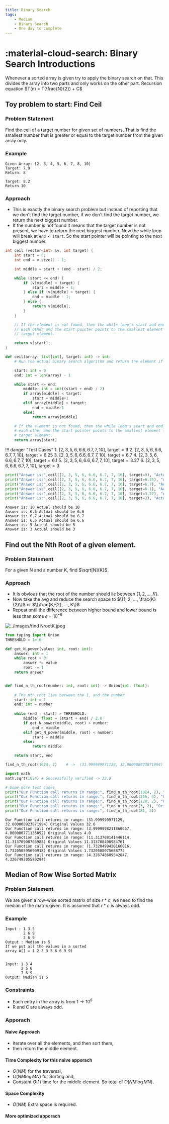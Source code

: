 ```yaml
---
title: Binary Search
tags:
    - Medium
    - Binary Search
    - One day to complete
---
```


# :material-cloud-search: Binary Search Introductions

Whenever a sorted array is given try to apply the binary search on that. This divides the array into two parts and only works on the other part. Recursion equation $T(n) = T(\frac{N}{2}) + C$

## Toy problem to start: Find Ceil
### Problem Statement
Find the ceil of a target number for given set of numbers. That is find the smallest number that is greater or equal to the target number from the given array only.

### Example
```
Given Array: [2, 3, 4, 5, 6, 7, 8, 10]
Target: 7.9
Return: 8

Target: 8.2
Return 10
```

### Approach
- This is exactly the binary search problem but instead of reporting that we don't find the target number, if we don't find the target number, we return the next biggest number.
- If the number is not found it means that the target number is not present, we have to return the next biggest number. Now the while loop will break at `end < start`. So the start pointer will be pointing to the next biggest number.

```cpp
int ceil (vector<int> &v, int target) {
    int start = 0;
    int end = v.size() - 1;

    int middle = start + (end - start) / 2;

    while (start <= end) {
        if (v[middle] < target) {
            start = middle + 1;
        } else if (v[middle] > target) {
            end = middle - 1;
        } else {
            return v[middle];
        }
    }

    // If the element is not found, then the while loop's start and end pointer crosses
    // each other and the start pointer points to the smallest element larger than the
    // target element.

    return v[start];
}
```

```python
def ceil(array: list[int], target: int) -> int:
    # Run the actual binary search algorithm and return the element if found

    start: int = 0
    end: int = len(array) - 1

    while start <= end:
        middle: int = int((start + end) / 2)
        if array[middle] < target:
            start = middle+1
        elif array[middle] > target:
            end = middle-1
        else:
            return array[middle]

    # If the element is not found, then the while loop's start and end pointer crosses
    # each other and the start pointer points to the smallest element larger than the
    # target element.
    return array[start]

```

!!! danger "Test Cases"
    1. $[2, 3, 5, 6, 6.6, 6.7, 7, 10]$, $\text{target} = 9$
    2. $[2, 3, 5, 6, 6.6, 6.7, 7, 10]$, $\text{target} = 6.25$
    3. $[2, 3, 5, 6, 6.6, 6.7, 7, 10]$, $\text{target} = 6.7$
    4. $[2, 3, 5, 6, 6.6, 6.7, 7, 10]$, $\text{target} = 6.1$
    5. $[2, 3, 5, 6, 6.6, 6.7, 7, 10]$, $\text{target} = 3.27$
    6. $[2, 3, 5, 6, 6.6, 6.7, 7, 10]$, $\text{target} = 3$


```python
print("Answer is:",ceil([2, 3, 5, 6, 6.6, 6.7, 7, 10], target=9), "Actual should be 10")
print("Answer is:",ceil([2, 3, 5, 6, 6.6, 6.7, 7, 10], target=6.25), "Actual should be 6.6")
print("Answer is:",ceil([2, 3, 5, 6, 6.6, 6.7, 7, 10], target=6.7), "Actual should be 6.7")
print("Answer is:",ceil([2, 3, 5, 6, 6.6, 6.7, 7, 10], target=6.1), "Actual should be 6.6")
print("Answer is:",ceil([2, 3, 5, 6, 6.6, 6.7, 7, 10], target=3.27), "Actual should be 5")
print("Answer is:",ceil([2, 3, 5, 6, 6.6, 6.7, 7, 10], target=3), "Actual should be 3")
```
```
Answer is: 10 Actual should be 10
Answer is: 6.6 Actual should be 6.6
Answer is: 6.7 Actual should be 6.7
Answer is: 6.6 Actual should be 6.6
Answer is: 5 Actual should be 5
Answer is: 3 Actual should be 3
```

## Find out the Nth Root of a given element.
### Problem Statement
For a given N and a number K, find $\sqrt[N]{K}$.
### Approach
- It is obvious that the root of the number should lie between $\{1, 2, ..., K\}$.
- Now take the avg and reduce the search space to $\{1, 2, ..., \frac{K}{2}\}$ or $\{\frac{K}{2}, ..., K\}$.
- Repeat until the difference between higher bound and lower bound is less than some $\epsilon = 10^{-6}$


![../images/find NrootK.jpeg](./images/findNrootK.jpeg)


```python
from typing import Union
THRESHOLD = 1e-6

def get_N_power(value: int, root: int):
    answer: int = 1
    while root > 0:
        answer *= value
        root -= 1
    return answer


def find_n_th_root(number: int, root: int) -> Union[int, float]:
    
    # The nth root lies between the 1, and the number
    start: int = 1
    end: int = number
    
    while (end - start) > THRESHOLD:
        middle: float = (start + end) / 2.0
        if get_N_power(middle, root) > number:
            end = middle
        elif get_N_power(middle, root) < number:
            start = middle
        else:
            return middle

    return start, end
```

```python
find_n_th_root(1024, 2)    # ->  (31.999999971129, 32.000000923871994)
```

```python
import math
math.sqrt(1024) # Successfully verified -> 32.0
```

```python
# Some more test cases
print("Our Function call returns in range:", find_n_th_root(1024, 2), "Original Values", math.sqrt(1024))
print("Our Function call returns in range:", find_n_th_root(256, 4), "Original Values", math.sqrt(math.sqrt(256)))
print("Our Function call returns in range:", find_n_th_root(128, 2), "Original Values", math.sqrt(128))
print("Our Function call returns in range:", find_n_th_root(3, 2), "Original Values", math.sqrt(3))
print("Our Function call returns in range:", find_n_th_root(81, 3))
```
```
Our Function call returns in range: (31.999999971129, 32.000000923871994) Original Values 32.0
Our Function call returns in range: (3.9999998211860657, 4.000000771135092) Original Values 4.0
Our Function call returns in range: (11.313708141446114, 11.31370908766985) Original Values 11.313708498984761
Our Function call returns in range: (1.7320499420166016, 1.732050895690918) Original Values 1.7320508075688772
Our Function call returns in range: (4.326748609542847, 4.326749205589294)
```

## Median of Row Wise Sorted Matrix
### Problem Statement
We are given a row-wise sorted matrix of size $r*c$, we need to find the median of the matrix given. It is assumed that $r*c$ is always odd.
### Example
```
Input : 1 3 5
        2 6 9
        3 6 9
Output : Median is 5
If we put all the values in a sorted 
array A[] = 1 2 3 3 5 6 6 9 9)


Input: 1 3 4
       2 5 6
       7 8 9
Output: Median is 5
```

### Constraints
- Each entry in the array is from $1 \to 10^9$
- R and C are always odd.

### Apporach
#### Naive Approach
- Iterate over all the elements, and then sort them,
- then return the middle element.
#### Time Complexity for this naive apporach
- $O(NM)$ for the traversal,
- $O(NM \log MN)$ for Sorting and,
- Constant $O(1)$ time for the middle element. So total of $O(NM \log MN)$.
#### Space Complexity
- $O(NM)$ Extra space is required.

#### More optimized apporach



```python

```
